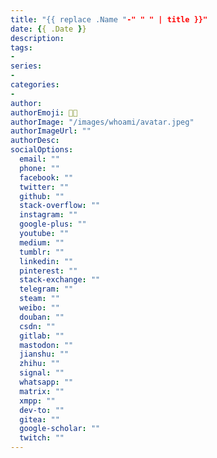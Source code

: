 ```yaml
---
title: "{{ replace .Name "-" " " | title }}"
date: {{ .Date }}
description:
tags:
-
series:
-
categories:
-
author:
authorEmoji: 🥷🏽
authorImage: "/images/whoami/avatar.jpeg"
authorImageUrl: ""
authorDesc: 
socialOptions:
  email: ""
  phone: ""
  facebook: ""
  twitter: ""
  github: ""
  stack-overflow: ""
  instagram: ""
  google-plus: ""
  youtube: ""
  medium: ""
  tumblr: ""
  linkedin: ""
  pinterest: ""
  stack-exchange: ""
  telegram: ""
  steam: ""
  weibo: ""
  douban: ""
  csdn: ""
  gitlab: ""
  mastodon: ""
  jianshu: ""
  zhihu: ""
  signal: ""
  whatsapp: ""
  matrix: ""
  xmpp: ""
  dev-to: ""
  gitea: ""
  google-scholar: ""
  twitch: ""
---
```

